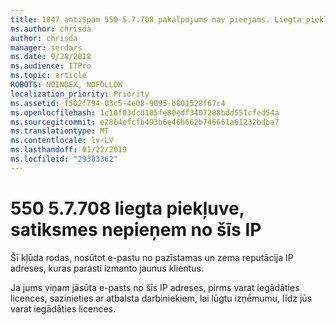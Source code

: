```yaml
---
title: 1047 antiSpam 550 5.7.708 pakalpojums nav pieejams. Liegta piekļuve, satiksmes nepieņem no šīs IP
ms.author: chrisda
author: chrisda
manager: serdars
ms.date: 9/28/2018
ms.audience: ITPro
ms.topic: article
ROBOTS: NOINDEX, NOFOLLOW
localization_priority: Priority
ms.assetid: f502f794-03c5-4e08-9095-b801528f67c4
ms.openlocfilehash: 1c10f03dcd105fe80edf3407288bdd551cfed54a
ms.sourcegitcommit: e2864efcfb493b6e46b662b746661a61232bdba7
ms.translationtype: MT
ms.contentlocale: lv-LV
ms.lasthandoff: 01/22/2019
ms.locfileid: "29383362"
---
```

# <a name="550-57708-access-denied-traffic-not-accepted-from-this-ip"></a>550 5.7.708 liegta piekļuve, satiksmes nepieņem no šīs IP

Šī kļūda rodas, nosūtot e-pastu no pazīstamas un zema reputācija IP adreses, kuras parasti izmanto jaunus klientus.
  
Ja jums viņam jāsūta e-pasts no šīs IP adreses, pirms varat iegādāties licences, sazinieties ar atbalsta darbiniekiem, lai lūgtu izņēmumu, līdz jūs varat iegādāties licences.
  

